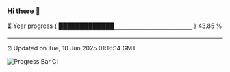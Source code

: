 ### Hi there 👋

⏳ Year progress { █████████████▁▁▁▁▁▁▁▁▁▁▁▁▁▁▁▁▁ } 43.85 %

---

⏰ Updated on Tue, 10 Jun 2025 01:16:14 GMT

![Progress Bar CI](https://github.com/liununu/liununu/workflows/Progress%20Bar%20CI/badge.svg)
